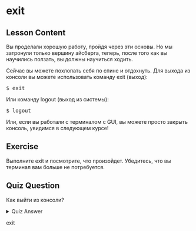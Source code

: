 # exit

## Lesson Content

Вы проделали хорошую работу, пройдя через эти основы. Но мы затронули только вершину айсберга, теперь, после того как вы научились ползать, вы должны научиться ходить.

Сейчас вы можете похлопать себя по спине и отдохнуть. Для выхода из консоли вы можете использовать команду exit (выход):

<pre>$ exit</pre>

Или команду logout (выход из системы):

<pre>$ logout</pre>

Или, если вы работали с терминалом с GUI, вы можете просто закрыть консоль, увидимся в следующем курсе!

## Exercise

Выполните exit и посмотрите, что произойдет. Убедитесь, что вы терминал вам больше не потребуется.

## Quiz Question

Как выйти из консоли?

<details>
    <summary>Quiz Answer</summary>
</details>

exit